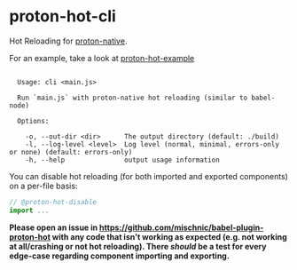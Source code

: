 # proton-hot-cli

Hot Reloading for [proton-native](https://github.com/kusti8/proton-native).

For an example, take a look at [proton-hot-example](https://github.com/mischnic/proton-hot-example)

```

  Usage: cli <main.js>

  Run `main.js` with proton-native hot reloading (similar to babel-node)

  Options:

    -o, --out-dir <dir>      The output directory (default: ./build)
    -l, --log-level <level>  Log level (normal, minimal, errors-only or none) (default: errors-only)
    -h, --help               output usage information

```

You can disable hot reloading (for both imported and exported components) on a per-file basis:
```js
// @proton-hot-disable
import ...
```

**Please open an issue in https://github.com/mischnic/babel-plugin-proton-hot with any code that isn't working as expected (e.g. not working at all/crashing or not hot reloading). There *should* be a test for every edge-case regarding component importing and exporting.**
